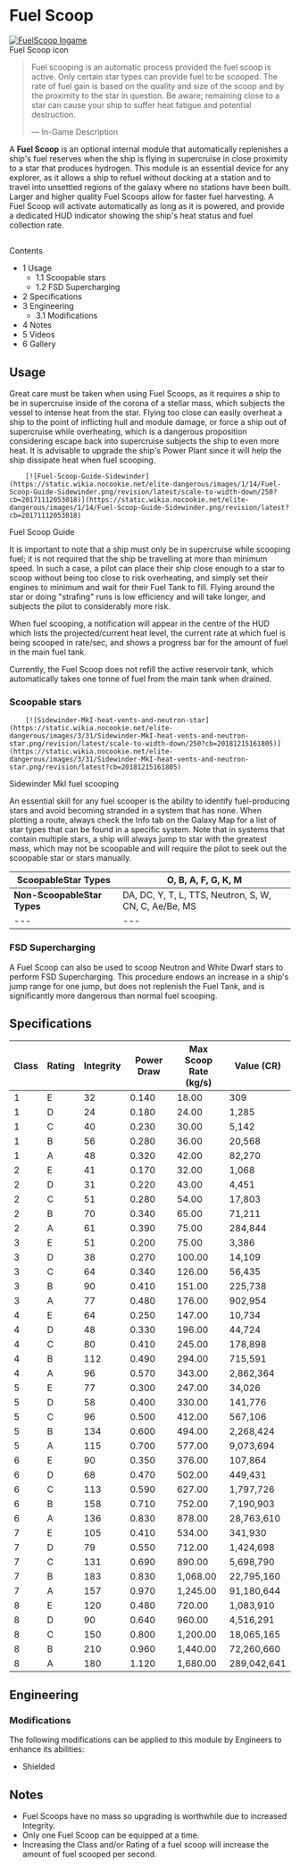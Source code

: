 # Fuel Scoop
[![FuelScoop Ingame](https://static.wikia.nocookie.net/elite-dangerous/images/f/ff/FuelScoop_Ingame.png/revision/latest/scale-to-width-down/300?cb=20181127054157)](https://static.wikia.nocookie.net/elite-dangerous/images/f/ff/FuelScoop_Ingame.png/revision/latest?cb=20181127054157) 	 		 			 		 		 		 			
Fuel Scoop icon
 		 	 

> 
> 
> Fuel scooping is an automatic process provided the fuel scoop is active. Only certain star types can provide fuel to be scooped. The rate of fuel gain is based on the quality and size of the scoop and by the proximity to the star in question. Be aware; remaining close to a star can cause your ship to suffer heat fatigue and potential destruction.
> 
> 
> — In-Game Description
> 

A **Fuel Scoop** is an optional internal module that automatically replenishes a ship's fuel reserves when the ship is flying in supercruise in close proximity to a star that produces hydrogen. This module is an essential device for any explorer, as it allows a ship to refuel without docking at a station and to travel into unsettled regions of the galaxy where no stations have been built. Larger and higher quality Fuel Scoops allow for faster fuel harvesting. A Fuel Scoop will activate automatically as long as it is powered, and provide a dedicated HUD indicator showing the ship's heat status and fuel collection rate.

## 

Contents

- 1 Usage
    - 1.1 Scoopable stars
    - 1.2 FSD Supercharging
- 2 Specifications
- 3 Engineering
    - 3.1 Modifications
- 4 Notes
- 5 Videos
- 6 Gallery

## Usage

Great care must be taken when using Fuel Scoops, as it requires a ship to be in supercruise inside of the corona of a stellar mass, which subjects the vessel to intense heat from the star. Flying too close can easily overheat a ship to the point of inflicting hull and module damage, or force a ship out of supercruise while overheating, which is a dangerous proposition considering escape back into supercruise subjects the ship to even more heat. It is advisable to upgrade the ship's Power Plant since it will help the ship dissipate heat when fuel scooping.

 	 	[![Fuel-Scoop-Guide-Sidewinder](https://static.wikia.nocookie.net/elite-dangerous/images/1/14/Fuel-Scoop-Guide-Sidewinder.png/revision/latest/scale-to-width-down/250?cb=20171112053018)](https://static.wikia.nocookie.net/elite-dangerous/images/1/14/Fuel-Scoop-Guide-Sidewinder.png/revision/latest?cb=20171112053018) 	 		 			 		 		 		 			
Fuel Scoop Guide
 		 	 

It is important to note that a ship must only be in supercruise while scooping fuel; it is not required that the ship be travelling at more than minimum speed. In such a case, a pilot can place their ship close enough to a star to scoop without being too close to risk overheating, and simply set their engines to minimum and wait for their Fuel Tank to fill. Flying around the star or doing "strafing" runs is low efficiency and will take longer, and subjects the pilot to considerably more risk.

When fuel scooping, a notification will appear in the centre of the HUD which lists the projected/current heat level, the current rate at which fuel is being scooped in rate/sec, and shows a progress bar for the amount of fuel in the main fuel tank.

Currently, the Fuel Scoop does not refill the active reservoir tank, which automatically takes one tonne of fuel from the main tank when drained.

### Scoopable stars

 	 	[![Sidewinder-MkI-heat-vents-and-neutron-star](https://static.wikia.nocookie.net/elite-dangerous/images/3/31/Sidewinder-MkI-heat-vents-and-neutron-star.png/revision/latest/scale-to-width-down/250?cb=20181215161805)](https://static.wikia.nocookie.net/elite-dangerous/images/3/31/Sidewinder-MkI-heat-vents-and-neutron-star.png/revision/latest?cb=20181215161805) 	 		 			 		 		 		 			
Sidewinder MkI fuel scooping
 		 	 

An essential skill for any fuel scooper is the ability to identify fuel-producing stars and avoid becoming stranded in a system that has none. When plotting a route, always check the Info tab on the Galaxy Map for a list of star types that can be found in a specific system. Note that in systems that contain multiple stars, a ship will always jump to star with the greatest mass, which may not be scoopable and will require the pilot to seek out the scoopable star or stars manually.

| **ScoopableStar Types** | O, B, A, F, G, K, M |
| --- | --- |
| **Non-ScoopableStar Types** | DA, DC, Y, T, L, TTS, Neutron, S, W, CN, C, Ae/Be, MS |
| --- | --- |

### FSD Supercharging

A Fuel Scoop can also be used to scoop Neutron and White Dwarf stars to perform FSD Supercharging. This procedure endows an increase in a ship's jump range for one jump, but does not replenish the Fuel Tank, and is significantly more dangerous than normal fuel scooping.

## Specifications

| Class | Rating | Integrity | Power Draw | Max Scoop<br>Rate (kg/s) | Value (CR) |
| --- | --- | --- | --- | --- | --- |
| 1 | E | 32 | 0.140 | 18.00 | 309 |
| 1 | D | 24 | 0.180 | 24.00 | 1,285 |
| 1 | C | 40 | 0.230 | 30.00 | 5,142 |
| 1 | B | 56 | 0.280 | 36.00 | 20,568 |
| 1 | A | 48 | 0.320 | 42.00 | 82,270 |
| 2 | E | 41 | 0.170 | 32.00 | 1,068 |
| 2 | D | 31 | 0.220 | 43.00 | 4,451 |
| 2 | C | 51 | 0.280 | 54.00 | 17,803 |
| 2 | B | 70 | 0.340 | 65.00 | 71,211 |
| 2 | A | 61 | 0.390 | 75.00 | 284,844 |
| 3 | E | 51 | 0.200 | 75.00 | 3,386 |
| 3 | D | 38 | 0.270 | 100.00 | 14,109 |
| 3 | C | 64 | 0.340 | 126.00 | 56,435 |
| 3 | B | 90 | 0.410 | 151.00 | 225,738 |
| 3 | A | 77 | 0.480 | 176.00 | 902,954 |
| 4 | E | 64 | 0.250 | 147.00 | 10,734 |
| 4 | D | 48 | 0.330 | 196.00 | 44,724 |
| 4 | C | 80 | 0.410 | 245.00 | 178,898 |
| 4 | B | 112 | 0.490 | 294.00 | 715,591 |
| 4 | A | 96 | 0.570 | 343.00 | 2,862,364 |
| 5 | E | 77 | 0.300 | 247.00 | 34,026 |
| 5 | D | 58 | 0.400 | 330.00 | 141,776 |
| 5 | C | 96 | 0.500 | 412.00 | 567,106 |
| 5 | B | 134 | 0.600 | 494.00 | 2,268,424 |
| 5 | A | 115 | 0.700 | 577.00 | 9,073,694 |
| 6 | E | 90 | 0.350 | 376.00 | 107,864 |
| 6 | D | 68 | 0.470 | 502.00 | 449,431 |
| 6 | C | 113 | 0.590 | 627.00 | 1,797,726 |
| 6 | B | 158 | 0.710 | 752.00 | 7,190,903 |
| 6 | A | 136 | 0.830 | 878.00 | 28,763,610 |
| 7 | E | 105 | 0.410 | 534.00 | 341,930 |
| 7 | D | 79 | 0.550 | 712.00 | 1,424,698 |
| 7 | C | 131 | 0.690 | 890.00 | 5,698,790 |
| 7 | B | 183 | 0.830 | 1,068.00 | 22,795,160 |
| 7 | A | 157 | 0.970 | 1,245.00 | 91,180,644 |
| 8 | E | 120 | 0.480 | 720.00 | 1,083,910 |
| 8 | D | 90 | 0.640 | 960.00 | 4,516,291 |
| 8 | C | 150 | 0.800 | 1,200.00 | 18,065,165 |
| 8 | B | 210 | 0.960 | 1,440.00 | 72,260,660 |
| 8 | A | 180 | 1.120 | 1,680.00 | 289,042,641 |

## Engineering

### Modifications

The following modifications can be applied to this module by Engineers to enhance its abilities:

- Shielded

## Notes

- Fuel Scoops have no mass so upgrading is worthwhile due to increased Integrity.
- Only one Fuel Scoop can be equipped at a time.
- Increasing the Class and/or Rating of a fuel scoop will increase the amount of fuel scooped per second.